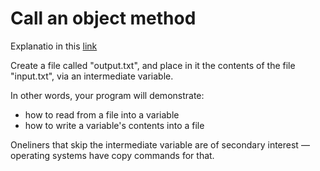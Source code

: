 # Call an object method

Explanatio in this [link](http://rosettacode.org/mw/index.php?title=File_input/output&redirect=no)

Create a file called   "output.txt",   and place in it the contents of the file   "input.txt",   via an intermediate variable.

In other words, your program will demonstrate:

*  how to read from a file into a variable
*  how to write a variable's contents into a file

Oneliners that skip the intermediate variable are of secondary interest — operating systems have copy commands for that. 
